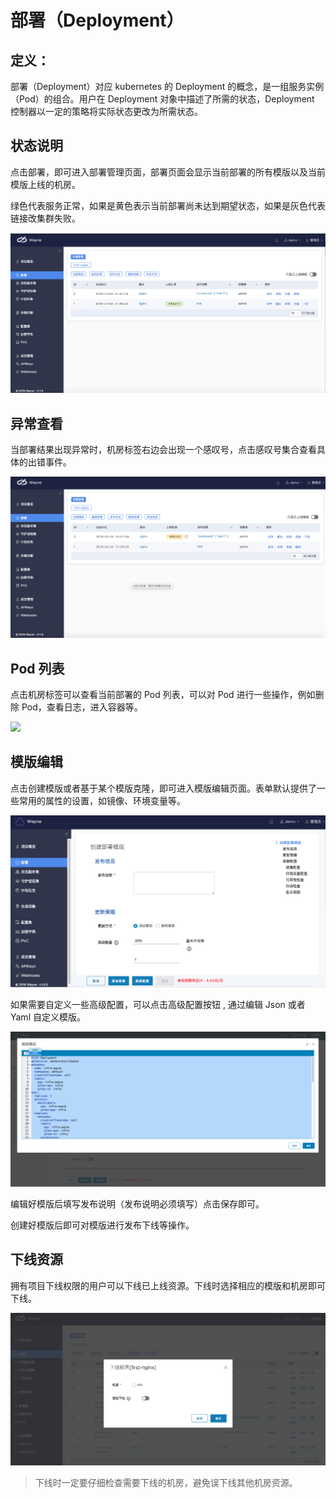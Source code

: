 # 部署（Deployment） 

## 定义：

部署（Deployment）对应 kubernetes 的 Deployment 的概念，是一组服务实例（Pod）的组合。用户在 Deployment 对象中描述了所需的状态，Deployment 控制器以一定的策略将实际状态更改为所需状态。

## 状态说明

点击部署，即可进入部署管理页面，部署页面会显示当前部署的所有模版以及当前模版上线的机房。

绿色代表服务正常，如果是黄色表示当前部署尚未达到期望状态，如果是灰色代表链接改集群失败。

![](../images/portal-deployment.png?classes=border,shadow)

## 异常查看

当部署结果出现异常时，机房标签右边会出现一个感叹号，点击感叹号集合查看具体的出错事件。

![](../images/portal-deployment-error.png?classes=border,shadow)

## Pod 列表

点击机房标签可以查看当前部署的 Pod 列表，可以对 Pod 进行一些操作，例如删除 Pod，查看日志，进入容器等。

![](../images/portal-pod.gif?classes=border,shadow)

## 模版编辑

点击创建模版或者基于某个模版克隆，即可进入模版编辑页面。表单默认提供了一些常用的属性的设置，如镜像、环境变量等。

![](../images/portal-deployment-tpl.png?classes=border,shadow)

如果需要自定义一些高级配置，可以点击高级配置按钮 , 通过编辑 Json 或者 Yaml 自定义模版。

![](../images/portal-deployment-tpl-advance.png?classes=border,shadow)

编辑好模版后填写发布说明（发布说明必须填写）点击保存即可。

创建好模版后即可对模版进行发布下线等操作。

## 下线资源

拥有项目下线权限的用户可以下线已上线资源。下线时选择相应的模版和机房即可下线。

![](../images/portal-deployment-offline.png?classes=border,shadow)

> 下线时一定要仔细检查需要下线的机房，避免误下线其他机房资源。


